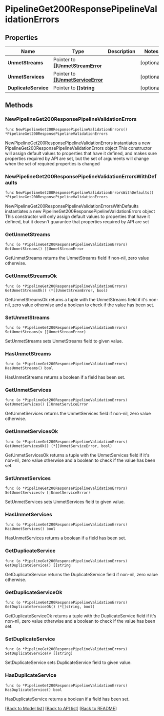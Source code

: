 # PipelineGet200ResponsePipelineValidationErrors

## Properties

Name | Type | Description | Notes
------------ | ------------- | ------------- | -------------
**UnmetStreams** | Pointer to [**[]UnmetStreamError**](UnmetStreamError.md) |  | [optional] 
**UnmetServices** | Pointer to [**[]UnmetServiceError**](UnmetServiceError.md) |  | [optional] 
**DuplicateService** | Pointer to **[]string** |  | [optional] 

## Methods

### NewPipelineGet200ResponsePipelineValidationErrors

`func NewPipelineGet200ResponsePipelineValidationErrors() *PipelineGet200ResponsePipelineValidationErrors`

NewPipelineGet200ResponsePipelineValidationErrors instantiates a new PipelineGet200ResponsePipelineValidationErrors object
This constructor will assign default values to properties that have it defined,
and makes sure properties required by API are set, but the set of arguments
will change when the set of required properties is changed

### NewPipelineGet200ResponsePipelineValidationErrorsWithDefaults

`func NewPipelineGet200ResponsePipelineValidationErrorsWithDefaults() *PipelineGet200ResponsePipelineValidationErrors`

NewPipelineGet200ResponsePipelineValidationErrorsWithDefaults instantiates a new PipelineGet200ResponsePipelineValidationErrors object
This constructor will only assign default values to properties that have it defined,
but it doesn't guarantee that properties required by API are set

### GetUnmetStreams

`func (o *PipelineGet200ResponsePipelineValidationErrors) GetUnmetStreams() []UnmetStreamError`

GetUnmetStreams returns the UnmetStreams field if non-nil, zero value otherwise.

### GetUnmetStreamsOk

`func (o *PipelineGet200ResponsePipelineValidationErrors) GetUnmetStreamsOk() (*[]UnmetStreamError, bool)`

GetUnmetStreamsOk returns a tuple with the UnmetStreams field if it's non-nil, zero value otherwise
and a boolean to check if the value has been set.

### SetUnmetStreams

`func (o *PipelineGet200ResponsePipelineValidationErrors) SetUnmetStreams(v []UnmetStreamError)`

SetUnmetStreams sets UnmetStreams field to given value.

### HasUnmetStreams

`func (o *PipelineGet200ResponsePipelineValidationErrors) HasUnmetStreams() bool`

HasUnmetStreams returns a boolean if a field has been set.

### GetUnmetServices

`func (o *PipelineGet200ResponsePipelineValidationErrors) GetUnmetServices() []UnmetServiceError`

GetUnmetServices returns the UnmetServices field if non-nil, zero value otherwise.

### GetUnmetServicesOk

`func (o *PipelineGet200ResponsePipelineValidationErrors) GetUnmetServicesOk() (*[]UnmetServiceError, bool)`

GetUnmetServicesOk returns a tuple with the UnmetServices field if it's non-nil, zero value otherwise
and a boolean to check if the value has been set.

### SetUnmetServices

`func (o *PipelineGet200ResponsePipelineValidationErrors) SetUnmetServices(v []UnmetServiceError)`

SetUnmetServices sets UnmetServices field to given value.

### HasUnmetServices

`func (o *PipelineGet200ResponsePipelineValidationErrors) HasUnmetServices() bool`

HasUnmetServices returns a boolean if a field has been set.

### GetDuplicateService

`func (o *PipelineGet200ResponsePipelineValidationErrors) GetDuplicateService() []string`

GetDuplicateService returns the DuplicateService field if non-nil, zero value otherwise.

### GetDuplicateServiceOk

`func (o *PipelineGet200ResponsePipelineValidationErrors) GetDuplicateServiceOk() (*[]string, bool)`

GetDuplicateServiceOk returns a tuple with the DuplicateService field if it's non-nil, zero value otherwise
and a boolean to check if the value has been set.

### SetDuplicateService

`func (o *PipelineGet200ResponsePipelineValidationErrors) SetDuplicateService(v []string)`

SetDuplicateService sets DuplicateService field to given value.

### HasDuplicateService

`func (o *PipelineGet200ResponsePipelineValidationErrors) HasDuplicateService() bool`

HasDuplicateService returns a boolean if a field has been set.


[[Back to Model list]](../README.md#documentation-for-models) [[Back to API list]](../README.md#documentation-for-api-endpoints) [[Back to README]](../README.md)



